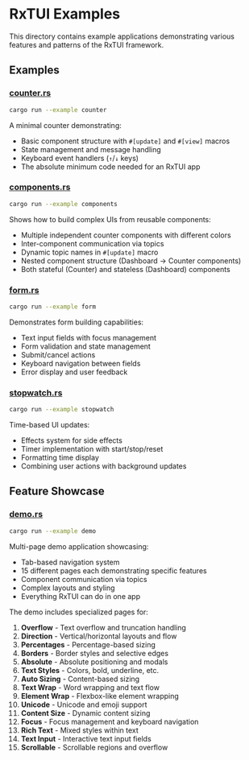 # RxTUI Examples

This directory contains example applications demonstrating various features and patterns of the RxTUI framework.

## Examples

### [counter.rs](./counter.rs)
```bash
cargo run --example counter
```
A minimal counter demonstrating:
- Basic component structure with `#[update]` and `#[view]` macros
- State management and message handling
- Keyboard event handlers (`↑`/`↓` keys)
- The absolute minimum code needed for an RxTUI app

### [components.rs](./components.rs)
```bash
cargo run --example components
```
Shows how to build complex UIs from reusable components:
- Multiple independent counter components with different colors
- Inter-component communication via topics
- Dynamic topic names in `#[update]` macro
- Nested component structure (Dashboard → Counter components)
- Both stateful (Counter) and stateless (Dashboard) components

### [form.rs](./form.rs)
```bash
cargo run --example form
```
Demonstrates form building capabilities:
- Text input fields with focus management
- Form validation and state management
- Submit/cancel actions
- Keyboard navigation between fields
- Error display and user feedback

### [stopwatch.rs](./stopwatch.rs)
```bash
cargo run --example stopwatch
```
Time-based UI updates:
- Effects system for side effects
- Timer implementation with start/stop/reset
- Formatting time display
- Combining user actions with background updates

## Feature Showcase

### [demo.rs](./demo.rs)
```bash
cargo run --example demo
```
Multi-page demo application showcasing:
- Tab-based navigation system
- 15 different pages each demonstrating specific features
- Component communication via topics
- Complex layouts and styling
- Everything RxTUI can do in one app

The demo includes specialized pages for:
1. **Overflow** - Text overflow and truncation handling
2. **Direction** - Vertical/horizontal layouts and flow
3. **Percentages** - Percentage-based sizing
4. **Borders** - Border styles and selective edges
5. **Absolute** - Absolute positioning and modals
6. **Text Styles** - Colors, bold, underline, etc.
7. **Auto Sizing** - Content-based sizing
8. **Text Wrap** - Word wrapping and text flow
9. **Element Wrap** - Flexbox-like element wrapping
10. **Unicode** - Unicode and emoji support
11. **Content Size** - Dynamic content sizing
12. **Focus** - Focus management and keyboard navigation
13. **Rich Text** - Mixed styles within text
14. **Text Input** - Interactive text input fields
15. **Scrollable** - Scrollable regions and overflow
